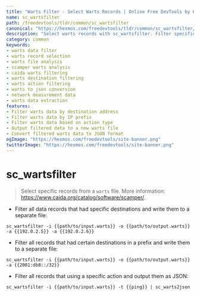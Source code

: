 ```yaml
---
title: "Warts Filter - Select Warts Records | Online Free DevTools by Hexmos"
name: sc_wartsfilter
path: /freedevtools/tldr/common/sc_wartsfilter
canonical: "https://hexmos.com/freedevtools/tldr/common/sc_wartsfilter/"
description: "Select warts records with sc_wartsfilter. Filter specific data by destination or action and output to various formats. Free online tool, no registration required."
category: common
keywords:
- warts data filter
- warts record selection
- warts file analysis
- scamper warts analysis
- caida warts filtering
- warts destination filtering
- warts action filtering
- warts to json conversion
- network measurement data
- warts data extraction
features:
- Filter warts data by destination address
- Filter warts data by IP prefix
- Filter warts data based on action type
- Output filtered data to a new warts file
- Convert filtered warts data to JSON format
ogImage: "https://hexmos.com/freedevtools/site-banner.png"
twitterImage: "https://hexmos.com/freedevtools/site-banner.png"
---
```


# sc_wartsfilter

> Select specific records from a `warts` file.
> More information: <https://www.caida.org/catalog/software/scamper/>.

- Filter all data records that had specific destinations and write them to a separate file:

`sc_wartsfilter -i {{path/to/input.warts}} -o {{path/to/output.warts}} -a {{192.0.2.5}} -a {{192.0.2.6}}`

- Filter all records that had certain destinations in a prefix and write them to a separate file:

`sc_wartsfilter -i {{path/to/input.warts}} -o {{path/to/output.warts}} -a {{2001:db8::/32}}`

- Filter all records that using a specific action and output them as JSON:

`sc_wartsfilter -i {{path/to/input.warts}} -t {{ping}} | sc_warts2json`

